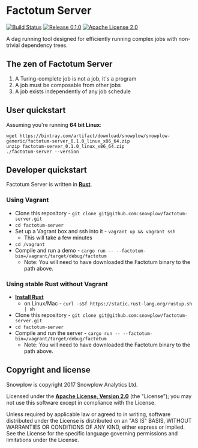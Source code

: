 # Factotum Server

[![Build Status](https://travis-ci.org/snowplow/factotum-server.svg?branch=master)](https://travis-ci.org/snowplow/factotum-server) [![Release 0.1.0](http://img.shields.io/badge/release-0.1.0-blue.svg?style=flat)](https://github.com/snowplow/factotum-server/releases) [![Apache License 2.0](http://img.shields.io/badge/license-Apache--2-blue.svg?style=flat)](http://www.apache.org/licenses/LICENSE-2.0)

A dag running tool designed for efficiently running complex jobs with non-trivial dependency trees. 

## The zen of Factotum Server

1. A Turing-complete job is not a job, it's a program
2. A job must be composable from other jobs
3. A job exists independently of any job schedule

## User quickstart

Assuming you're running **64 bit Linux**: 

```{bash}
wget https://bintray.com/artifact/download/snowplow/snowplow-generic/factotum-server_0.1.0_linux_x86_64.zip
unzip factotum-server_0.1.0_linux_x86_64.zip
./factotum-server --version
```

## Developer quickstart

Factotum Server is written in **[Rust](https://www.rust-lang.org/)**.

### Using Vagrant

* Clone this repository - `git clone git@github.com:snowplow/factotum-server.git`
* `cd factotum-server`
* Set up a Vagrant box and ssh into it - `vagrant up && vagrant ssh`
   * This will take a few minutes
* `cd /vagrant`
* Compile and run a demo - `cargo run -- --factotum-bin=/vagrant/target/debug/factotum` 
   * Note: You will need to have downloaded the Factotum binary to the path above.

### Using stable Rust without Vagrant 

* **[Install Rust](https://www.rust-lang.org/downloads.html)**
   * on Linux/Mac - `curl -sSf https://static.rust-lang.org/rustup.sh | sh`
* Clone this repository - `git clone git@github.com:snowplow/factotum-server.git`
* `cd factotum-server`
* Compile and run the server - `cargo run -- --factotum-bin=/vagrant/target/debug/factotum` 
   * Note: You will need to have downloaded the Factotum binary to the path above.

## Copyright and license

Snowplow is copyright 2017 Snowplow Analytics Ltd.

Licensed under the **[Apache License, Version 2.0][license]** (the "License");
you may not use this software except in compliance with the License.

Unless required by applicable law or agreed to in writing, software
distributed under the License is distributed on an "AS IS" BASIS,
WITHOUT WARRANTIES OR CONDITIONS OF ANY KIND, either express or implied.
See the License for the specific language governing permissions and
limitations under the License.

[license]: http://www.apache.org/licenses/LICENSE-2.0
